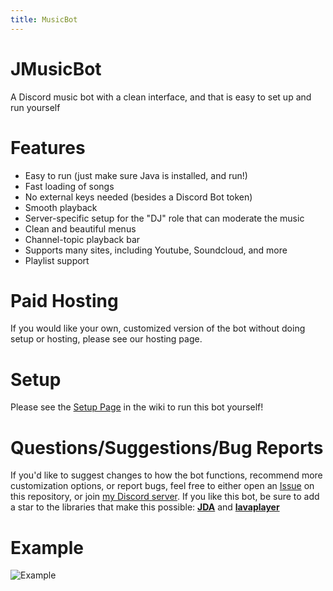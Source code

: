 ```yaml
---
title: MusicBot
---
```


# JMusicBot
A Discord music bot with a clean interface, and that is easy to set up and run yourself

# Features
* Easy to run (just make sure Java is installed, and run!)
* Fast loading of songs
* No external keys needed (besides a Discord Bot token)
* Smooth playback
* Server-specific setup for the "DJ" role that can moderate the music
* Clean and beautiful menus
* Channel-topic playback bar
* Supports many sites, including Youtube, Soundcloud, and more
* Playlist support

# Paid Hosting
If you would like your own, customized version of the bot without doing setup or hosting, please see our hosting page.

# Setup
Please see the [Setup Page](https://github.com/jagrosh/MusicBot/wiki/Setup) in the wiki to run this bot yourself!

# Questions/Suggestions/Bug Reports
If you'd like to suggest changes to how the bot functions, recommend more customization options, or report bugs, feel free to either open an [Issue](https://github.com/jagrosh/MusicBot/issues) on this repository, or join [my Discord server](https://discord.gg/0p9LSGoRLu6Pet0k). If you like this bot, be sure to add a star to the libraries that make this possible: [**JDA**](https://github.com/DV8FromTheWorld/JDA) and [**lavaplayer**](https://github.com/sedmelluq/lavaplayer)

# Example
![Example](http://i.imgur.com/gxDdlRL.png)
